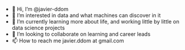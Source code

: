 - 👋 Hi, I’m @javier-ddom
- 👀 I’m interested in data and what machines can discover in it
- 🌱 I’m currently learning more about life, and working little by little on data science projects
- 💞️ I’m looking to collaborate on learning and career leads
- 📫 How to reach me javier.ddom at gmail.com

<!---
javier-ddom/javier-ddom is a ✨ special ✨ repository because its `README.md` (this file) appears on your GitHub profile.
You can click the Preview link to take a look at your changes.
--->
